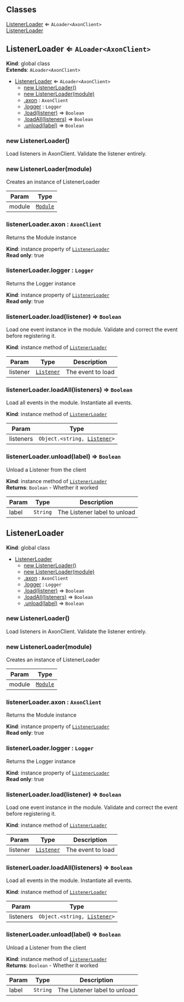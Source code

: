 ## Classes

<dl>
<dt><a href="#ListenerLoader">ListenerLoader</a> ⇐ <code>ALoader&lt;AxonClient&gt;</code></dt>
<dd></dd>
<dt><a href="#ListenerLoader">ListenerLoader</a></dt>
<dd></dd>
</dl>

<a name="ListenerLoader"></a>

## ListenerLoader ⇐ <code>ALoader&lt;AxonClient&gt;</code>
**Kind**: global class  
**Extends**: <code>ALoader&lt;AxonClient&gt;</code>  

* [ListenerLoader](#ListenerLoader) ⇐ <code>ALoader&lt;AxonClient&gt;</code>
    * [new ListenerLoader()](#new_ListenerLoader_new)
    * [new ListenerLoader(module)](#new_ListenerLoader_new)
    * [.axon](#ListenerLoader+axon) : <code>AxonClient</code>
    * [.logger](#ListenerLoader+logger) : <code>Logger</code>
    * [.load(listener)](#ListenerLoader+load) ⇒ <code>Boolean</code>
    * [.loadAll(listeners)](#ListenerLoader+loadAll) ⇒ <code>Boolean</code>
    * [.unload(label)](#ListenerLoader+unload) ⇒ <code>Boolean</code>

<a name="new_ListenerLoader_new"></a>

### new ListenerLoader()
Load listeners in AxonClient.
Validate the listener entirely.

<a name="new_ListenerLoader_new"></a>

### new ListenerLoader(module)
Creates an instance of ListenerLoader


| Param | Type |
| --- | --- |
| module | <code>[Module](Modules/Module)</code> | 

<a name="ListenerLoader+axon"></a>

### listenerLoader.axon : <code>AxonClient</code>
Returns the Module instance

**Kind**: instance property of [<code>ListenerLoader</code>](#ListenerLoader)  
**Read only**: true  
<a name="ListenerLoader+logger"></a>

### listenerLoader.logger : <code>Logger</code>
Returns the Logger instance

**Kind**: instance property of [<code>ListenerLoader</code>](#ListenerLoader)  
**Read only**: true  
<a name="ListenerLoader+load"></a>

### listenerLoader.load(listener) ⇒ <code>Boolean</code>
Load one event instance in the module.
Validate and correct the event before registering it.

**Kind**: instance method of [<code>ListenerLoader</code>](#ListenerLoader)  

| Param | Type | Description |
| --- | --- | --- |
| listener | <code>[Listener](Listeners/Listener)</code> | The event to load |

<a name="ListenerLoader+loadAll"></a>

### listenerLoader.loadAll(listeners) ⇒ <code>Boolean</code>
Load all events in the module.
Instantiate all events.

**Kind**: instance method of [<code>ListenerLoader</code>](#ListenerLoader)  

| Param | Type |
| --- | --- |
| listeners | <code>Object.&lt;string, [Listener](Listeners/Listener)&gt;</code> | 

<a name="ListenerLoader+unload"></a>

### listenerLoader.unload(label) ⇒ <code>Boolean</code>
Unload a Listener from the client

**Kind**: instance method of [<code>ListenerLoader</code>](#ListenerLoader)  
**Returns**: <code>Boolean</code> - Whether it worked  

| Param | Type | Description |
| --- | --- | --- |
| label | <code>String</code> | The Listener label to unload |

<a name="ListenerLoader"></a>

## ListenerLoader
**Kind**: global class  

* [ListenerLoader](#ListenerLoader)
    * [new ListenerLoader()](#new_ListenerLoader_new)
    * [new ListenerLoader(module)](#new_ListenerLoader_new)
    * [.axon](#ListenerLoader+axon) : <code>AxonClient</code>
    * [.logger](#ListenerLoader+logger) : <code>Logger</code>
    * [.load(listener)](#ListenerLoader+load) ⇒ <code>Boolean</code>
    * [.loadAll(listeners)](#ListenerLoader+loadAll) ⇒ <code>Boolean</code>
    * [.unload(label)](#ListenerLoader+unload) ⇒ <code>Boolean</code>

<a name="new_ListenerLoader_new"></a>

### new ListenerLoader()
Load listeners in AxonClient.
Validate the listener entirely.

<a name="new_ListenerLoader_new"></a>

### new ListenerLoader(module)
Creates an instance of ListenerLoader


| Param | Type |
| --- | --- |
| module | <code>[Module](Modules/Module)</code> | 

<a name="ListenerLoader+axon"></a>

### listenerLoader.axon : <code>AxonClient</code>
Returns the Module instance

**Kind**: instance property of [<code>ListenerLoader</code>](#ListenerLoader)  
**Read only**: true  
<a name="ListenerLoader+logger"></a>

### listenerLoader.logger : <code>Logger</code>
Returns the Logger instance

**Kind**: instance property of [<code>ListenerLoader</code>](#ListenerLoader)  
**Read only**: true  
<a name="ListenerLoader+load"></a>

### listenerLoader.load(listener) ⇒ <code>Boolean</code>
Load one event instance in the module.
Validate and correct the event before registering it.

**Kind**: instance method of [<code>ListenerLoader</code>](#ListenerLoader)  

| Param | Type | Description |
| --- | --- | --- |
| listener | <code>[Listener](Listeners/Listener)</code> | The event to load |

<a name="ListenerLoader+loadAll"></a>

### listenerLoader.loadAll(listeners) ⇒ <code>Boolean</code>
Load all events in the module.
Instantiate all events.

**Kind**: instance method of [<code>ListenerLoader</code>](#ListenerLoader)  

| Param | Type |
| --- | --- |
| listeners | <code>Object.&lt;string, [Listener](Listeners/Listener)&gt;</code> | 

<a name="ListenerLoader+unload"></a>

### listenerLoader.unload(label) ⇒ <code>Boolean</code>
Unload a Listener from the client

**Kind**: instance method of [<code>ListenerLoader</code>](#ListenerLoader)  
**Returns**: <code>Boolean</code> - Whether it worked  

| Param | Type | Description |
| --- | --- | --- |
| label | <code>String</code> | The Listener label to unload |


